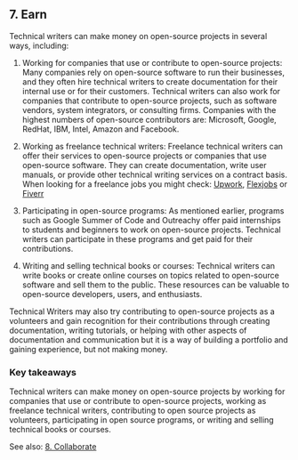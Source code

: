 ## 7. Earn

Technical writers can make money on open-source projects in several ways, including:

1. Working for companies that use or contribute to open-source projects: Many companies rely on open-source software to run their businesses, and they often hire technical writers to create documentation for their internal use or for their customers. Technical writers can also work for companies that contribute to open-source projects, such as software vendors, system integrators, or consulting firms. Companies with the highest numbers of open-source contributors are: Microsoft, Google, RedHat, IBM, Intel, Amazon and Facebook.

2. Working as freelance technical writers: Freelance technical writers can offer their services to open-source projects or companies that use open-source software. They can create documentation, write user manuals, or provide other technical writing services on a contract basis. When looking for a freelance jobs you might check: [Upwork](https://www.upwork.com/freelance-jobs/technical-writing/), [Flexjobs](https://www.flexjobs.com/remote-jobs/technical-writing) or [Fiverr](https://www.fiverr.com/categories/writing-translation/technical-writing-services)

3. Participating in open-source programs: As mentioned earlier, programs such as Google Summer of Code and Outreachy offer paid internships to students and beginners to work on open-source projects. Technical writers can participate in these programs and get paid for their contributions.

4. Writing and selling technical books or courses: Technical writers can write books or create online courses on topics related to open-source software and sell them to the public. These resources can be valuable to open-source developers, users, and enthusiasts.

Technical Writers may also try contributing to open-source projects as a volunteers and gain recognition for their contributions through creating documentation, writing tutorials, or helping with other aspects of documentation and communication but it is a way of building a portfolio and gaining experience, but not making money.

### Key takeaways
Technical writers can make money on open-source projects by working for companies that use or contribute to open-source projects, working as freelance technical writers, contributing to open source projects as volunteers, participating in open source programs, or writing and selling technical books or courses.

See also: [8. Collaborate](collaborate.md)
